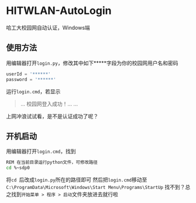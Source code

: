 # HITWLAN-AutoLogin
哈工大校园网自动认证，Windows端

## 使用方法
用编辑器打开`login.py`，修改其中如下\*****字段为你的校园网用户名和密码
```python
userId = '******'
password = '******'
```
运行`login.cmd`，若显示
> ...
> 校园网登入成功！...
> ...

上网冲浪试试看，是不是认证成功了呢？

## 开机启动
用编辑器打开`login.cmd`，找到
```bash
REM 在当前目录运行python文件，可修改路径
cd %~sdp0
```
将`cd `后改成`login.py`所在的路径即可
然后把`login.cmd`移动至`C:\ProgramData\Microsoft\Windows\Start Menu\Programs\StartUp`
找不到？总之找到`开始菜单 > 程序 > 启动`文件夹放进去就行啦